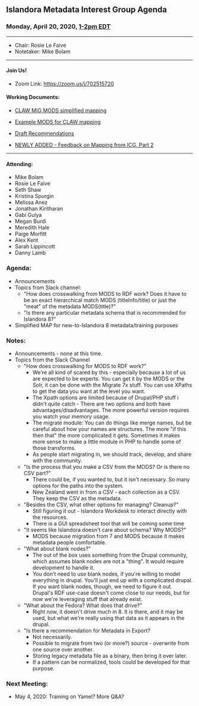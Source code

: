 ## Islandora Metadata Interest Group Agenda
### Monday, April 20, 2020, [1-2pm EDT](http://www.thetimezoneconverter.com/?t=1%20pm&tz=Toronto&)

---
* Chair: Rosie Le Faive
* Notetaker: Mike Bolam
---

#### Join Us!
* Zoom Link: https://zoom.us/j/702515720

#### Working Documents:
* [CLAW MIG MODS simplified mapping](https://docs.google.com/spreadsheets/d/18u2qFJ014IIxlVpM3JXfDEFccwBZcoFsjbBGpvL0jJI/edit#gid=0)
* [Example MODS for CLAW mapping](https://docs.google.com/spreadsheets/d/1C2Xie7HUDSgRT5v4ldoJvlNdoXz2GHAPvL3PE3TOKW8/edit#gid=1829081124)
* [Draft Recommendations](https://docs.google.com/document/d/15qSO9YcALtYSqd6CUuGx0t8FwUJ5pPwVPz0PA5rU898/edit#heading=h.f9r6knw0rjvu)

* [NEWLY ADDED - Feedback on Mapping from ICG, Part 2](https://docs.google.com/document/d/11OpqMMCXM1TFXgsr4yyTQ_cH9DabnD31p7JnuTRQl28/edit?invite=CMWvruEI&ts=5e66437f)

---

#### Attending:
* Mike Bolam
* Rosie Le Faive
* Seth Shaw
* Kristina Spurgin
* Melissa Anez
* Jonathan Kiritharan
* Gabi Gulya
* Megan Burdi
* Meredith Hale
* Paige Morfitt
* Alex Kent
* Sarah Lippincott
* Danny Lamb

### Agenda:
* Announcements
* Topics from Slack channel:
  *  "How does crosswalking from MODS to RDF work? Does it have to be an exact hierarchical match MODS (titleInfo/title) or  just the "meat" of the metadata MODS(title)?"
  *  "Is there any particular metadata schema that is recommended for Islandora 8?"
* Simplified MAP for new-to-Islandora 8 metadata/training purposes

### Notes:
* Announcements - none at this time.
* Topics from the Slack Channel
  * "How does crosswalking for MODS to RDF work?"
    * We're all kind of scared by this - especially because a lot of us are expected to be experts. You can get it by the MODS or the Solr, it can be done with the Migrate 7x stuff. You can use XPaths to get the data you want at the level you want. 
    * The Xpath options are limited because of Drupal/PHP stuff i didn't quite catch - There are two options and both have advantages/disadvantages. The more powerful version requires you watch your memory usage.
    * The migrate module: You can do things like merge names, but be careful about how your names are structures. The more "if this then that" the more complicated it gets. Sometimes it makes more sense to make a little module in PHP to handle some of those transforms.
    * As people start migrating in, we should track, develop, and share with the community.
  * "Is the process that you make a CSV from the MODS? Or is there no CSV part?"
    * There could be, if you wanted to, but it isn't necessary. So many options for the paths into the system.
    * New Zealand went in from a CSV - each collection as a CSV. They keep the CSV as the metadata. 
  * "Besides the CSV, what other options for managing? Cleanup?"
    * Still figuring it out - Islandora Workdesk to interact directly with the resources.
    * There is a GUI spreadsheet tool that will be coming some time
  * "It seems like Islandora doesn't care about schema? Why MODS?"
    * MODS because migration from 7 and MODS because it makes metadata people comfortable.
  * "What about blank nodes?"
    * The out of the box uses something from the Drupal community, which assumes blank nodes are not a "thing". It would require development to handle it.
    * You don't need to use blank nodes, if you're willing to model everything in drupal. You'll just end up with a complicated drupal. If you want blank nodes, though, we need to figure it out. Drupal's RDF use-case doesn't come close to our needs, but for now we're leveraging stuff that already exist.
  * "What about the Fedora? What does that drive?"
    * Right now, it doesn't drive much in 8. It is there, and it may be used, but what we're really using that data as it appears in the drupal.
  * "Is there a recommendation for Metadata in Export?
    * Not necessarily.
    * Possible to migrate from two (or more?) source - overwrite from one source over another.
    * Storing legacy metadata file as a binary, then bring it over later.
    * If a pattern can be normalized, tools could be developed for that purpose.

### Next Meeting:
* May 4, 2020: Training on Yamel? More Q&A?
